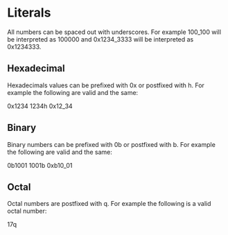 Literals
========

All numbers can be spaced out with underscores.  For example 100_100
will be interpreted as 100000 and 0x1234_3333 will be interpreted
as 0x1234333.

Hexadecimal
-----------

Hexadecimals values can be prefixed with 0x or postfixed with h.  For
example the following are valid and the same:

0x1234
1234h
0x12_34

Binary
------

Binary numbers can be prefixed with 0b or postfixed with b.  For
example the following are valid and the same:

0b1001
1001b
0xb10_01

Octal
-----

Octal numbers are postfixed with q.  For example the following is
a valid octal number:

17q



